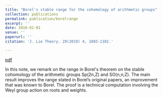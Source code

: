 ```yaml
---
title: "Borel's stable range for the cohomology of arithmetic groups"
collection: publications
permalink: publication/borelrange
excerpt: ''
date: 2016-01-01
venue: ''
paperurl: ''
citation: 'J. Lie Theory. 29(2019) 4, 1093-1102.'

---
```


[pdf](http://bena-tshishiku.github.io/files/borelrange.pdf)

In this note, we remark on the range in Borel's theorem on the stable cohomology of 
the arithmetic groups Sp(2n,Z) and SO(n,n;Z).  The main result improves the range stated 
in Borel’s original papers, an improvement that was known to Borel. The proof is a technical 
computation involving the Weyl group action on roots and weights.
